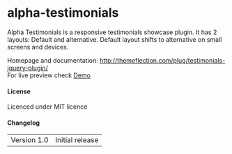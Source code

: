 # alpha-testimonials
Alpha Testimonials is a responsive testimonials showcase plugin. It has 2 layouts: Default and alternative. Default layout shifts to alternative on small screens and devices.

Homepage and documentation: <a href="http://themeflection.com/plug/testimonials-jquery-plugin/">http://themeflection.com/plug/testimonials-jquery-plugin/</a><br/>
For live preview check <a href="http://themeflection.com/plugins/jquery/alpha/index.html">Demo</a>

<h4>License</h4>
Licenced under MIT licence

<h4>Changelog</h4>
<table>
<tr>
<td>Version 1.0 </td>
<td> Initial release </td>
</tr>
</table>

